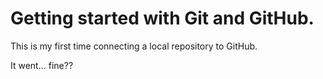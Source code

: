 # Getting started with Git and GitHub.

This is my first time connecting a local repository to GitHub.

It went... fine??